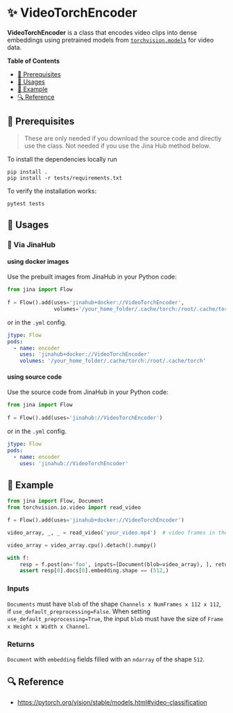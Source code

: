 # ✨ VideoTorchEncoder

**VideoTorchEncoder** is a class that encodes video clips into dense embeddings using pretrained models 
from [`torchvision.models`](https://pytorch.org/docs/stable/torchvision/models.html) for video data.

<!-- START doctoc generated TOC please keep comment here to allow auto update -->
<!-- DON'T EDIT THIS SECTION, INSTEAD RE-RUN doctoc TO UPDATE -->
**Table of Contents**

- [🌱 Prerequisites](#-prerequisites)
- [🚀 Usages](#-usages)
- [🎉️ Example](#%EF%B8%8F-example)
- [🔍️ Reference](#%EF%B8%8F-reference)

<!-- END doctoc generated TOC please keep comment here to allow auto update -->

## 🌱 Prerequisites


> These are only needed if you download the source code and directly use the class. Not needed if you use the Jina Hub method below.

To install the dependencies locally run 
```
pip install . 
pip install -r tests/requirements.txt
```
To verify the installation works:
```
pytest tests
```

## 🚀 Usages

### 🚚 Via JinaHub

#### using docker images
Use the prebuilt images from JinaHub in your Python code: 

```python
from jina import Flow
	
f = Flow().add(uses='jinahub+docker://VideoTorchEncoder',
               volumes='/your_home_folder/.cache/torch:/root/.cache/torch')
```

or in the `.yml` config.
	
```yaml
jtype: Flow
pods:
  - name: encoder
    uses: 'jinahub+docker://VideoTorchEncoder'
    volumes: '/your_home_folder/.cache/torch:/root/.cache/torch'
```

#### using source code
Use the source code from JinaHub in your Python code:

```python
from jina import Flow
	
f = Flow().add(uses='jinahub://VideoTorchEncoder')
```

or in the `.yml` config.

```yaml
jtype: Flow
pods:
  - name: encoder
    uses: 'jinahub://VideoTorchEncoder'
```


## 🎉️ Example 


```python
from jina import Flow, Document
from torchvision.io.video import read_video

f = Flow().add(uses='jinahub+docker://VideoTorchEncoder')

video_array, _, _ = read_video('your_video.mp4')  # video frames in the shape of `NumFrames x Height x Width x 3`

video_array = video_array.cpu().detach().numpy()

with f:
    resp = f.post(on='foo', inputs=[Document(blob=video_array), ], return_results=True)
    assert resp[0].docs[0].embedding.shape == (512,)
```

### Inputs 

`Documents` must have `blob` of the shape `Channels x NumFrames x 112 x 112`, if `use_default_preprocessing=False`.
When setting `use_default_preprocessing=True`, the input `blob` must have the size of `Frame x Height x Width x Channel`.

### Returns

`Document` with `embedding` fields filled with an `ndarray` of the shape `512`.


## 🔍️ Reference
- https://pytorch.org/vision/stable/models.html#video-classification

